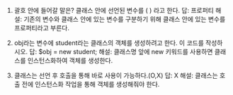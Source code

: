 1. 괄호 안에 들어갈 말은? 
클래스 안에 선언된 변수를 (       ) 라고 한다.
답: 프로퍼티
해설: 기존의 변수와 클래스 안에 있는 변수를 구분하기 위해 클래스 안에 있는 변수를 프로퍼티라고 부른다.

2. obj라는 변수에 student라는 클래스의 객체를 생성하려고 한다. 이 코드를 작성하시오.
답: $obj = new student;
해설: 클래스명 앞에 new 키워드를 사용하면 클래스를 인스턴스화하여 객체를 생성한다.

3. 클래스는 선언 후 호출을 통해 바로 사용이 가능하다.(O,X)
답: X
해설: 클래스는 호출 전에 인스턴스화 작업을 통해 객체를 생성해줘야 한다.
